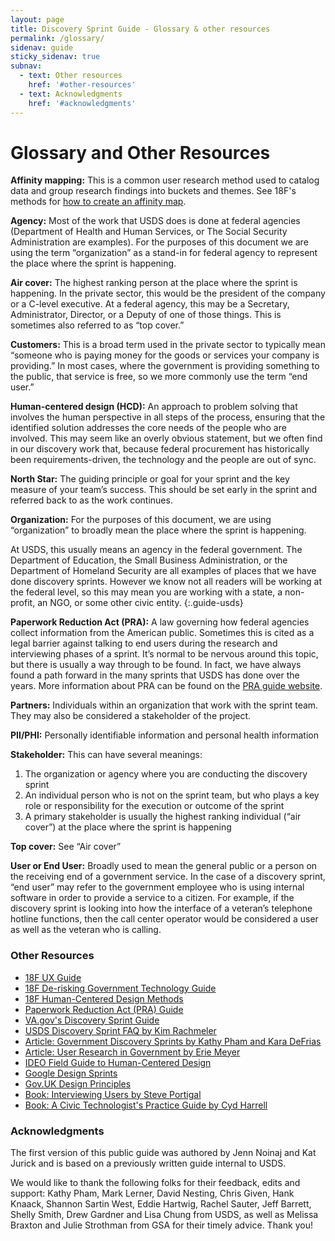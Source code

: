 ```yaml
---
layout: page
title: Discovery Sprint Guide - Glossary & other resources
permalink: /glossary/
sidenav: guide
sticky_sidenav: true
subnav:
  - text: Other resources
    href: '#other-resources'
  - text: Acknowledgments
    href: '#acknowledgments'
---
```


# Glossary and Other Resources

**Affinity mapping:** This is a common user research method used to catalog data and group research findings into buckets and themes. See 18F's methods for <a href="https://methods.18f.gov/decide/affinity-mapping/">how to create an affinity map</a>.

**Agency:** Most of the work that USDS does is done at federal agencies (Department of Health and Human Services, or The Social Security Administration are examples). For the purposes of this document we are using the term “organization” as a stand-in for federal agency to represent the place where the sprint is happening.

**Air cover:** The highest ranking person at the place where the sprint is happening. In the private sector, this would be the president of the company or a C-level executive. At a federal agency, this may be a Secretary, Administrator, Director, or a Deputy of one of those things. This is sometimes also referred to as “top cover.”

**Customers:** This is a broad term used in the private sector to typically mean “someone who is paying money for the goods or services your company is providing.” In most cases, where the government is providing something to the public, that service is free, so we more commonly use the term “end user.” 

**Human-centered design (HCD):** An approach to problem solving that involves the human perspective in all steps of the process, ensuring that the identified solution addresses the core needs of the people who are involved. This may seem like an overly obvious statement, but we often find in our discovery work that, because federal procurement has historically been requirements-driven, the technology and the people are out of sync. 

**North Star:** The guiding principle or goal for your sprint and the key measure of your team’s success. This should be set early in the sprint and referred back to as the work continues. 

**Organization:** For the purposes of this document, we are using “organization” to broadly mean the place where the sprint is happening. 

At USDS, this usually means an agency in the federal government. The Department of Education, the Small Business Administration, or the Department of Homeland Security are all examples of places that we have done discovery sprints. However we know not all readers will be working at the federal level, so this may mean you are working with a state, a non-profit, an NGO, or some other civic entity.
{:.guide-usds}

**Paperwork Reduction Act (PRA):** A law governing how federal agencies collect information from the American public. Sometimes this is cited as a legal barrier against talking to end users during the research and interviewing phases of a sprint. It’s normal to be nervous around this topic, but there is usually a way through to be found. In fact, we have always found a path forward in the many sprints that USDS has done over the years. More information about PRA can be found on the <a href="https://pra.digital.gov/">PRA guide website</a>.

**Partners:** Individuals within an organization that work with the sprint team. They may also be considered a stakeholder of the project.

**PII/PHI:** Personally identifiable information and personal health information

**Stakeholder:** This can have several meanings:
1. The organization or agency where you are conducting the discovery sprint
2. An individual person who is not on the sprint team, but who plays a key role or responsibility for the execution or outcome of the sprint
3. A primary stakeholder is usually the highest ranking individual (“air cover”) at the place where the sprint is happening

**Top cover:** See “Air cover”

**User or End User:** Broadly used to mean the general public or a person on the receiving end of a government service. In the case of a discovery sprint, “end user” may refer to the government employee who is using internal software in order to provide a service to a citizen. For example, if the discovery sprint is looking into how the interface of a veteran’s telephone hotline functions, then the call center operator would be considered a user as well as the veteran who is calling.

### Other Resources
* <a href="https://ux-guide.18f.gov/" target="_blank">18F UX Guide</a>
* <a href="https://derisking-guide.18f.gov/" target="_blank">18F De-risking Government Technology Guide</a>
* <a href="https://methods.18f.gov/" target="_blank">18F Human-Centered Design Methods</a>
* <a href="https://pra.digital.gov/" target="_blank">Paperwork Reduction Act (PRA) Guide</a>
* <a href="https://github.com/department-of-veterans-affairs/va.gov-team/blob/master/platform/research/discovery-sprints/how-to-run-discovery-sprint.md/" target="_blank">VA.gov's Discovery Sprint Guide</a>
* <a href="https://docs.google.com/document/d/10PTC-Vv7-udE2oq_Q2dMl4FnPfftc10B-70e9r9fzcE/edit#heading=h.hm8g8nfu8p55" target="_blank">USDS Discovery Sprint FAQ by Kim Rachmeler</a>
* <a href="https://www.linkedin.com/pulse/government-discovery-sprint-playbook-how-lessons-learned-kathy-pham/" target="_blank">Article: Government Discovery Sprints by Kathy Pham and Kara DeFrias</a>
* <a href="https://medium.com/@ErieMeyer/user-research-is-not-illegal-uncle-sam-51f2f92a280a" target="_blank">Article: User Research in Government by Erie Meyer</a>
* <a href="https://www.designkit.org/" target="_blank">IDEO Field Guide to Human-Centered Design</a>
* <a href="https://www.gv.com/sprint/" target="_blank">Google Design Sprints</a>
* <a href="https://www.gov.uk/guidance/government-design-principles" target="_blank">Gov.UK Design Principles</a>
* <a href="https://rosenfeldmedia.com/books/interviewing-users/details/excerpts/" target="_blank">Book: Interviewing Users by Steve Portigal</a>
* <a href="https://cydharrell.com/book/" target="_blank">Book: A Civic Technologist's Practice Guide by Cyd Harrell</a>

### Acknowledgments
The first version of this public guide was authored by Jenn Noinaj and Kat Jurick and is based on a previously written guide internal to USDS. 

We would like to thank the following folks for their feedback, edits and support: Kathy Pham, Mark Lerner, David Nesting, Chris Given, Hank Knaack, Shannon Sartin West, Eddie Hartwig, Rachel Sauter, Jeff Barrett, Shelly Smith, Drew Gardner and Lisa Chung from USDS, as well as Melissa Braxton and Julie Strothman from GSA for their timely advice. Thank you!
